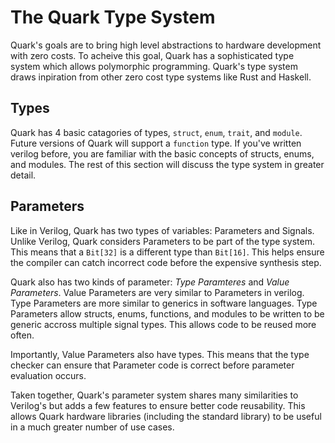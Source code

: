 # The Quark Type System

Quark's goals are to bring high level abstractions to hardware development with
zero costs. To acheive this goal, Quark has a sophisticated type system which
allows polymorphic programming. Quark's type system draws inpiration from other
zero cost type systems like Rust and Haskell.

## Types

Quark has 4 basic catagories of types, `struct`, `enum`, `trait`, and `module`.
Future versions of Quark will support a `function` type. If you've written
verilog before, you are familiar with the basic concepts of structs, enums,
and modules. The rest of this section will discuss the type system in
greater detail.

## Parameters

Like in Verilog, Quark has two types of variables: Parameters and Signals.
Unlike Verilog, Quark considers Parameters to be part of the type system.
This means that a `Bit[32]` is a different type than `Bit[16]`. This helps
ensure the compiler can catch incorrect code before the expensive synthesis
step.

Quark also has two kinds of parameter: _Type Paramteres_ and _Value
Parameters_. Value Parameters are very similar to Parameters in verilog.
Type Parameters are more similar to generics in software languages. Type
Parameters allow structs, enums, functions, and modules to be written to
be generic accross multiple signal types. This allows code to be reused 
more often.

Importantly, Value Parameters also have types. This means that the type
checker can ensure that Parameter code is correct before parameter
evaluation occurs.

Taken together, Quark's parameter system shares many similarities to
Verilog's but adds a few features to ensure better code reusability.
This allows Quark hardware libraries (including the standard library)
to be useful in a much greater number of use cases.